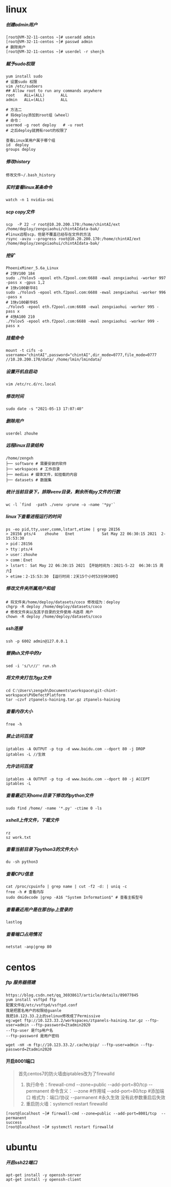 # linux
##### 创建admin用户
```shell script
[root@VM-32-11-centos ~]# useradd admin
[root@VM-32-11-centos ~]# passwd admin
# 删除用户
[root@VM-32-11-centos ~]# userdel -r shenjh    
```
##### 赋予sudo权限
```shell script
yum install sudo
# 设置sudo 权限
vim /etc/sudoers
## Allow root to run any commands anywhere 
root    ALL=(ALL)       ALL
admin   ALL=(ALL)       ALL

# 方法二
# 将deploy添加到root组（wheel）
# 命令：
usermod -g root deploy   # -u root
# 之后deploy就拥有root的权限了

查看Linux某用户属于哪个组
id  deploy
groups deploy
```

##### 修改history
```shell script
修改文件~/.bash_history
```

##### 实时查看linux某条命令
```shell script
watch -n 1 nvidia-smi
```
##### scp copy文件
```shell script
scp  -P 22 -r root@10.20.200.170:/home/chintAI/ext /home/deploy/zengxiaohui/chintAIdata-bak/
#linux远程scp，但是不覆盖已经存在文件的方法
rsync -avzu --progress root@10.20.200.170:/home/chintAI/ext  /home/deploy/zengxiaohui/chintAIdata-bak/
```
##### 挖矿
```shell script
PhoenixMiner_5.6a_Linux
# 2快V100 184
sudo ./Yolov5 -epool eth.f2pool.com:6688 -ewal zengxiaohui -worker 997 -pass x -gpus 1,2
# 1快v100新华81
sudo ./Yolov5 -epool eth.f2pool.com:6688 -ewal zengxiaohui -worker 996 -pass x
# 1快v100新华85
./Yolov5 -epool eth.f2pool.com:6688 -ewal zengxiaohui -worker 995 -pass x
# 4快A100 210
./Yolov5 -epool eth.f2pool.com:6688 -ewal zengxiaohui -worker 999 -pass x
```
##### 挂载命令
```shell script
mount -t cifs -o username="chintAI",password="chintAI",dir_mode=0777,file_mode=0777 //10.20.200.170/data/ /home/lmin/lmindata/
```
##### 设置开机自启动
```shell script
vim /etc/rc.d/rc.local
```
##### 修改时间
```shell script
sudo date -s "2021-05-13 17:07:40"
```
##### 删除用户
```shell script
userdel zhouhe
```
##### 远程linux目录结构
```shell script
/home/zengxh
├── software # 需要安装的软件
├── workspaces # 工作目录
├── medias # 媒体文件，如挂载的内容
├── datasets # 数据集
```

##### 统计当前目录下，排除venv目录，剩余所有py文件的行数
```shell script
wc -l `find  -path ./venv -prune -o -name '*py'`
```
##### linux下查看进程运行的时间
```shell script
ps -eo pid,tty,user,comm,lstart,etime | grep 28156
> 28156 pts/4    zhouhe   Enet            Sat May 22 06:30:15 2021  2-15:53:30
> pid：28156
> tty：pts/4
> user：zhouhe
> comm：Enet
> lstart： Sat May 22 06:30:15 2021 【开始时间为：2021-5-22  06:30:15 周六】
> etime：2-15:53:30 【运行时间：2天15个小时53分钟30秒】
```
##### 修改文件夹所属用户和组
```shell script
# 将文件夹/home/deploy/datasets/coco 修改组为：deploy
chgrp -R deploy /home/deploy/datasets/coco
# 修改文件夹以及其子目录的文件使用-R选项 用户
chown -R deploy /home/deploy/datasets/coco
```
##### ssh连接
```shell script
ssh -p 6002 admin@127.0.0.1 
```
##### 替换sh文件中的\r
```shell script
sed -i 's/\r//' run.sh
```
##### 将文件夹打包为gz文件
```shell script
cd C:\Users\zengxh\Documents\workspace\git-chint-workspace\PVDefectPlatform
tar -czvf ztpanels-haining.tar.gz ztpanels-haining
```
##### 查看内存大小
```shell script
free -h
```
##### 禁止访问百度
```shell script
iptables -A OUTPUT -p tcp -d www.baidu.com --dport 80 -j DROP
iptables -L //生效
 ```
##### 允许访问百度
```shell script
iptables -A OUTPUT -p tcp -d www.baidu.com --dport 80 -j ACCEPT
iptables -L
```
##### 查看最近1天home目录下修改的python文件
```shell script
sudo find /home/ -name '*.py' -ctime 0 -ls
```
##### xshell上传文件，下载文件
```shell script
rz
sz work.txt
```
##### 查看当前目录下python3的文件大小
```shell script
du -sh python3
```
##### 查看CPU信息
```shell script
cat /proc/cpuinfo | grep name | cut -f2 -d: | uniq -c
free -h # 查看内存
sudo dmidecode |grep -A16 "System Information$" # 查看主板型号
```

##### 查看最近用户是在那台ip上登录的
```shell script
lastlog
```

##### 查看端口占用情况
```shell script
netstat -anp|grep 80
```

# centos
##### ftp 服务器搭建
```shell script
https://blog.csdn.net/qq_36938617/article/details/89077845
yum install vsftpd ftp
配置文件在/etc/vsftpd/vsftpd.conf
我是把匿名用户的权限给guanle
我把10.123.33.2上的selinux修改成了Permissive
eg:wget ftp://10.123.33.2/workspaces/ztpanels-haining.tar.gz --ftp-user=admin --ftp-password=Ztadmin2020
--ftp-user 是ftp用户名
--ftp-password 是用户密码

wget -nH -m ftp://10.123.33.2/.cache/pip/ --ftp-user=admin --ftp-password=Ztadmin2020
```

#### 开启8001端口
> 首先centos7的防火墙由iptables改为了firewalld
> 1. 执行命令：firewall-cmd --zone=public --add-port=80/tcp  --permanent
>     命令含义：
>     --zone #作用域
>     --add-port=80/tcp   #添加端口  格式为：端口/协议
>    --parmanent  #永久生效  没有此参数重启后失效
> 2. 重启防火墙：systemctl restart firewalld
```shell script
[root@localhost ~]# firewall-cmd --zone=public --add-port=8001/tcp  --permanent
success
[root@localhost ~]# systemctl restart firewalld
```

# ubuntu
##### 开启ssh22端口
```shell script
apt-get install -y openssh-server
apt-get install -y openssh-client
```


